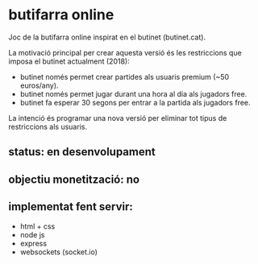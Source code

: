 # butifarra online

Joc de la butifarra online inspirat en el butinet (butinet.cat).

La motivació principal per crear aquesta versió és les restriccions que imposa
el butinet actualment (2018):

- butinet només permet crear partides als usuaris premium (~50 euros/any).
- butinet només permet jugar durant una hora al dia als jugadors free.
- butinet fa esperar 30 segons per entrar a la partida als jugadors free.

La intenció és programar una nova versió per eliminar tot tipus de restriccions
als usuaris.

## status: en desenvolupament

## objectiu monetització: no

## implementat fent servir:
- html + css
- node js
- express
- websockets (socket.io)
